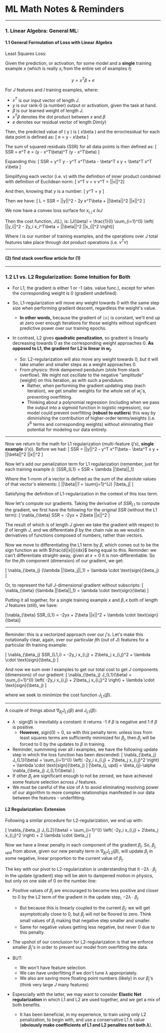 # ML Math Notes & Reminders

---
### 1. Linear Algebra: General ML:
#### 1.1 General Formulation of Loss with Linear Algebra

Least Squares Loss:

Given the prediction, or activation, for some model and a __single__ training example $x$ (which is really $x_i$ from the entire set of examples $I$):

$$y = x^T\beta + e$$

For $J$ features and $I$ training examples, where:
- $x^T$ is our input vector of length $J$.
- $y$ is our rank-0 (a number) output or activatiom, given the task at hand.
- $\beta$ is our learned weight of length $J$.
- $x^T\beta$ denotes the dot product between $x$ and $\beta$
- $e$ denotes our residual vector of length $Dim(y)$

Then, the predicted value of \( y \) is \( x\beta \) and the error/residual for each data point is defined as:
\[ e = y - x\beta \]

The sum of squared residuals (SSR) for all data points is then defined as:
\[ SSR = e^T e = (y - x^T\beta)^T (y - x^T\beta) \]

Expanding this:
\[ SSR = y^T y - y^T x^T\beta - \beta^T x y + \beta^T x^T x\beta \]

<!-- From our cross terms:
\[ -2y^T x\beta \]

Then we have:
\[ SSR = y^T y - 2y^T x\beta + \beta^T x^T x\beta \] -->

Simplifying each vector (i.e. v) with the definition of inner product combined with definition of Euclidean norm:
\[ v^T v = v v^T = ||v||^2\]

And then, knowing that $y$ is a number:
\[ y^T = y \]

Then we have: 
\[ L = SSR = ||y||^2 - 2y x^T\beta + ||\beta||^2 ||x||^2 \]

We now have a convex loss surface for $x_{i,j} \text{ }\epsilon \text{ }I x J$

Then the cost function, $J(L)$, is:
\[J(\beta) = \frac{1}{I} \sum_{i=1}^{I} \left( ||y_i||^2 - 2y_i x_i^T\beta + ||\beta||^2 ||x_i||^2 \right)\]

Where $I$ is our number of training examples, and the operations over $J$ total features take place through dot product operations (i.e. $v^T v$)


---

<!-- \[ SSR = ||y||^2 - 2y^T x\beta + \beta^T x^T x\beta \] -->


#### (2) find stack overflow article for (1)
---
### 1.2 L1 vs. L2 Regularization: Some Intuition for Both
- For L1, the gradient is either 1 or -1 (abs. value func.), except for when the corresponding weight is 0 (gradient undefined).
- So, L1-regularization will move any weight towards 0 with the same step size when performing gradient descent, regardless the weight's value. 
    - __In other words,__ because the gradient of `|x|` is constant, we'll end up at zero over enough iterations for those weights without significant predictive power over our training epochs.

- In contrast, L2 gives __quadratic penalization__, so gradient is linearly decreasing towards 0 as the corresponding weight approaches 0. __As opposed to L1, the gradient for L2 is linear in $w_{j}$.__  
    - So: L2-regularization will also move any weight towards 0, but it will take smaller and smaller steps as a weight approaches 0.
    - From physics: think dampened pendulum (stole from stack overflow). We might not oscillate to the negative "amplitude" (weight) on this iteration, as with such a pendulum. 
        - Rather, when performing the gradient updating step (each iteration), we get smaller weights for the whole set of $w_j$'s, preventing overfitting.
        - Thinking about a polynomial regression (including when we pass the output into a sigmoid function in logistic regression), our model could prevent overfitting (__robust to outliers__) this way by diminishing the contribution of higher-order terms/weights (i.e. $x^6$ terms and corresponding weights) without eliminating their potential for modeling our data entirely. 

--- 
Now we return to the math for L1 regularization (multi-feature ($j's$), __single example__ ($i's$)). Before we had:
\[ SSR = ||y||^2 - y^T x^T\beta - \beta^T x y + ||\beta||^2 ||x||^2 \]

Now let's add our penalization term for L1 regularization (remember, just for each training example $i$):
\[SSR_{L1} = SSR + \lambda ||\beta||_1\]


Where the 1-norm of a vector is defined as the sum of the absolute values of that vector's elements:
\[
||\beta||_1 = \sum_{j=1}^{J} |\beta_j|
\]

Satisfying the definition of L1-regularization in the context of this loss term. 



Now let's compute our gradients. Taking the derivative of $SSR_{L1}$ to compute the gradient, we first have the following for the original $SSR$ (without the L1 term): 
\[
\nabla_{\beta} SSR = -2yx + 2\beta ||x||^2
\]

The result of which is of length $J$ given we take the gradient with respect to $\beta$ of length $J$, and we differentiate $\beta$ by the chain rule as we would in derivatives of functions composed of numbers, rather than vectors.

Now we move to differentiating the L1 term by $\beta$, which comes out to be the sign function as with $\frac{d(|x|)}{dx}$ being equal to this. Reminder: we can't differentiate straight-away, given at $x=0$ it is non-differentiable. So for the $j$th component (dimension) of our gradient, we get:
<!-- Insert plot of abs(x) and sign(x) to illustrate here. -->

\[
\nabla_{\beta_j} (\lambda ||\beta_j||_1) = \lambda \cdot \text{sign}(\beta_j)
\]

Or, to represent the full $J$-dimensional gradient without subscripts:
\[
\nabla_{\beta} (\lambda ||\beta||_1) = \lambda \cdot \text{sign}(\beta)
\]

Putting it all together, for a single training example $x$ and $\beta,x$ both of length $J$ features (still), we have:

\[\nabla_{\beta} SSR_{L1} = -2yx + 2\beta ||x||^2 + \lambda \cdot \text{sign}(\beta)\]

---
Reminder: this is a vectorized approach over our $j$'s. Let's make this notationally clear, again, over our particular $j$th (out of $J$) features for a particular $i$th training example:


\[ \nabla_{\beta_j} SSR_{L1,i} = -2y_i x_{i,j} + 2\beta_j x_{i,j}^2 + \lambda \cdot \text{sign}(\beta_j) \]


And now we sum over $I$ examples to get our total cost to get $J$ components (dimensions) of our gradient:
\[ \nabla_{\beta_j} J_{L1}(\beta) = \sum_{i=1}^{I} \left( -2y_i x_{i,j} + 2\beta_j x_{i,j}^2 \right) + \lambda \cdot \text{sign}(\beta_j) \]

where we seek to miniimize the cost function $J_{L1}(\beta)$.

--- 
A couple of things about $\nabla_{\beta_j} J_{L1}(\beta)$ and $J_{L1}(\beta)$:
- $\lambda \cdot \text{sign}(\beta)$ is inevitably a constant: it returns -1 if $\beta$ is negative and 1 if $\beta$ is positive.
    - __However,__ $\text{sign}(0) = 0$, so with this penalty term: unless loss from least squares terms are sufficiently minimized for $\beta_j$, then $\beta_j$ will be forced to 0 by the updates to $\beta$ in training. 
- Reminder, summming over all $i$ examples, we have the following update step in which the loss function has been descended:
\[ \nabla_{\beta_j} J_{L1}(\beta) = \sum_{i=1}^{I} \left( -2y_i x_{i,j} + 2\beta_j x_{i,j}^2 \right) + \lambda \cdot \text{sign}(\beta_j) \]
\[\beta_{j, upd} = \beta_{j}-\alpha \nabla_{\beta_j} J_{L1}(\beta).\] 
- If other $\beta_j$ are significant enough to not be zeroed, we have achieved some feature selection across $J$ features.
- We must be careful of the size of $\lambda$ to avoid eliminating resolving power of our algorithm to more complex relationships manifested in our data between the features -  underfitting.

#### L2 Regularization: Extension

Following a similar procedure for L2-regularization, we end up with:

\[ \nabla_{\beta_j} J_{L2}(\beta) = \sum_{i=1}^{I} \left( -2y_i x_{i,j} + 2\beta_j x_{i,j}^2 \right) + 2 \lambda \cdot \beta_j \]

Now we have a linear penalty in each component of the gradient $\beta_j$. So, $\beta_{j, upd}$ from above, given our new penalty term in $\nabla_{\beta_j} J_{L2}(\beta)$, will update $\beta_j$ in some negative, linear proportion to the current value of $\beta_j$. 

The key with our pivot to L2-regularization is understanding that it $-2 \lambda \cdot \beta_j$ in the update (gradient) step will be akin to dampened motion in physics, but only on one side of 0 on the number line:
- Positive values of $\beta_j$ are encouraged to become less positive and closer to 0 by the L2 term of the gradient in the update step, $-2 \lambda \cdot \beta_j$. 
    - But because this is linearly coupled to the current $\beta_j$: we will get asymptotically close to 0, but $\beta_j$ will not be floored to zero. Think small values of $\beta_j$ making that negative step smaller and smaller. 
    - Same for negative values getting less negative, but never 0 due to this penalty.

- The upshot of our conclusion for L2-regularization is that we enforce smaller $\beta_j$'s in order to prevent our model from overfitting the data.

- BUT: 
    - We won't have feature selection
    - We can have underfitting if we don't tune $\lambda$ appropriately.
    - We also are saving more floating point numbers (likely) in our $\beta_j$'s (think very large $J$ many features)

- Espescially with the latter, we may want to consider __Elastic Net regularization__ in which L1 and L2 are used together, and we get a mix of both benefits. 
    - It has been beneficial, in my experience, to train using only L2 penalization, to begin with, and use a conservative L1 $\lambda$ value (__obviously make coefficients of L1 and L2 penalites not both $\lambda$__).

